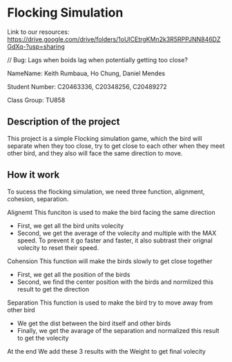 # Flocking Simulation

Link to our resources: https://drive.google.com/drive/folders/1oUlCEtrgKMn2k3R5RPPJNN846DZGdXq-?usp=sharing

// Bug: Lags when boids lag when potentially getting too close?

NameName: Keith Rumbaua, Ho Chung, Daniel Mendes

Student Number: C20463336, C20348256, C20489272

Class Group: TU858

## Description of the project
This project is a simple Flocking simulation game, which the bird will separate when they too close, try to get close to each other when they meet other bird, and they also will face the same direction to move.

## How it work
To sucess the flocking simulation, we need three function, alignment, cohesion, separation.

Alignemt
This funciton is used to make the bird facing the same direction
- First, we get all the bird units volecity
- Second, we get the average of the volecity and multiple with the MAX speed. To prevent it go faster and faster, it also subtrast their orignal volecity to reset their speed.

Cohension
This function will make the birds slowly to get close together
- First, we get all the position of the birds
- Second, we find the center position with the birds and normlized this result to get the direction

Separation
This function is used to make the bird try to move away from other bird
- We get the dist between the bird itself and other birds
- Finally, we get the avarage of the separation and normalized this result to get the volecity

At the end
We add these 3 results with the Weight to get final volecity
